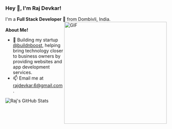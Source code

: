 <h3 title="hehehe"> Hey 👋, I'm Raj Devkar!</h3>

<!-- <br>
<img src="https://komarev.com/ghpvc/?username=rajdevkar&color=blue">
<br /> -->

I'm a **Full Stack Developer** 🚀 from Dombivli, India.
<br />
<img width="320" align="right" alt="GIF" src="https://media.tenor.com/qH2L1sCWG1AAAAAC/teemo-hi.gif" />
<br />
**About Me!**

- 🏢 Building my startup [@buildnboost](https://www.buildnboost.com), helping bring technology closer to business owners by providing websites and app development services.
- 📫 Email me at [rajdevkar.6@gmail.com](mailto:rajdevkar.6@gmail.com).

<!-- **Languages and Tools:**  

<code><img height="20" src="https://raw.githubusercontent.com/github/explore/80688e429a7d4ef2fca1e82350fe8e3517d3494d/topics/python/python.png"></code>
<code><img height="20" src="https://raw.githubusercontent.com/github/explore/80688e429a7d4ef2fca1e82350fe8e3517d3494d/topics/javascript/javascript.png"></code>
<code><img height="20" src="https://raw.githubusercontent.com/github/explore/80688e429a7d4ef2fca1e82350fe8e3517d3494d/topics/react/react.png"></code>
<code><img height="20" src="https://raw.githubusercontent.com/github/explore/80688e429a7d4ef2fca1e82350fe8e3517d3494d/topics/nodejs/nodejs.png"></code>
<code><img height="20" src="https://raw.githubusercontent.com/github/explore/80688e429a7d4ef2fca1e82350fe8e3517d3494d/topics/cpp/cpp.png"></code>
<code><img height="20" src="https://raw.githubusercontent.com/github/explore/80688e429a7d4ef2fca1e82350fe8e3517d3494d/topics/mysql/mysql.png"></code>

<code><img height="20" src="https://raw.githubusercontent.com/github/explore/80688e429a7d4ef2fca1e82350fe8e3517d3494d/topics/git/git.png"></code>
<code><img height="20" src="https://raw.githubusercontent.com/github/explore/80688e429a7d4ef2fca1e82350fe8e3517d3494d/topics/terminal/terminal.png"></code> -->

<img src="https://github-readme-stats.vercel.app/api?username=rajdevkar&show_icons=true&hide_border=true&count_private=true&theme=radical" alt="Raj's GitHub Stats">
